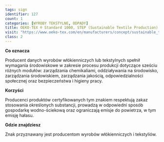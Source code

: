 ```yaml
---
tags: sign
identifier: 127
count: 1
categories: [WYROBY TEKSTYLNE, ODPADY]
title: OEKO-TEX ® Standard 1000, STEP (Sustainable Textile Production) Zrównoważona Produkcja Tkanin
visit: "https://www.oeko-tex.com/en/manufacturers/concept/sustainable_textile_production_step/step.xhtml"
class: 2
---
```

**Co oznacza**

Producent danych wyrobów włókienniczych lub tekstylnych spełnił wymagania środowiskowe w zakresie procesu produkcji dotyczące sześciu różnych modułów: zarządzania chemikaliami, oddziaływania na środowisko, zarządzania środowiskiem, zarządzania jakością, odpowiedzialności społecznej oraz bezpieczeństwa i higieny pracy.

**Korzyści**

Producenci produktów certyfikowanych tym znakiem respektują zakaz stosowania określonych substancji, prowadzą w odpowiedni sposób gospodarkę wodno-ściekową oraz ograniczają emisje do powietrza, w tym emisję hałasu.

**Gdzie znajdziesz**

Znak przyznawany jest producentom wyrobów włókienniczych i tekstyliów.
